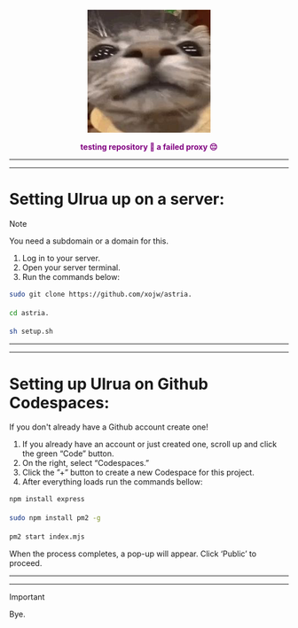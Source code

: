 <p align="center">
  <img src="./IMG_5316.png" alt="Logo">
</p>

<p align="center" style="font-weight: bold; color: purple;">
  testing repository 🐉
  a failed proxy 😔
</p>

---
---

# Setting Ulrua up on a server:

> [!NOTE] 
> You need a subdomain or a domain for this.

1. Log in to your server.
2. Open your server terminal.
3. Run the commands below:

```bash
sudo git clone https://github.com/xojw/astria.

cd astria.

sh setup.sh
```

---
---

# Setting up Ulrua on Github Codespaces:

If you don't already have a Github account create one!

1. If you already have an account or just created one, scroll up and click the green “Code” button.
2. On the right, select “Codespaces.”
3. Click the ”+” button to create a new Codespace for this project.
4. After everything loads run the commands bellow:

```bash
npm install express

sudo npm install pm2 -g

pm2 start index.mjs
```

When the process completes, a pop-up will appear. Click ‘Public’ to proceed.

---
---

> [!IMPORTANT]
> Bye.
